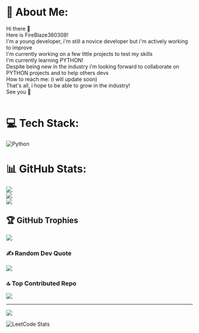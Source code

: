 # 💫 About Me:
Hi there 👋<br>Here is FireBlaze360308!<br>I'm a young developer, i'm still a novice developer but i'm actively working to improve<br>I'm currently working on a few little projects to test my skills<br>I'm currently learning PYTHON!<br>Despite being new in the industry i'm looking forward to collaborate on PYTHON projects and to help others devs<br>How to reach me: (i will update soon)<br>That's all, i hope to be able to grow in the industry!<br>See you 👋<br><br>


# 💻 Tech Stack:
![Python](https://img.shields.io/badge/python-3670A0?style=for-the-badge&logo=python&logoColor=ffdd54)
# 📊 GitHub Stats:
![](https://github-readme-stats.vercel.app/api?username=FireBlaze360308YT&theme=dark&hide_border=false&include_all_commits=true&count_private=true)<br/>
![](https://github-readme-streak-stats.herokuapp.com/?user=FireBlaze360308YT&theme=dark&hide_border=false)<br/>
![](https://github-readme-stats.vercel.app/api/top-langs/?username=FireBlaze360308YT&theme=dark&hide_border=false&include_all_commits=true&count_private=true&layout=compact)

## 🏆 GitHub Trophies
![](https://github-profile-trophy.vercel.app/?username=FireBlaze360308YT&theme=radical&no-frame=false&no-bg=true&margin-w=4)

### ✍️ Random Dev Quote
![](https://quotes-github-readme.vercel.app/api?type=horizontal&theme=radical)

### 🔝 Top Contributed Repo
![](https://github-contributor-stats.vercel.app/api?username=FireBlaze360308YT&limit=5&theme=dark&combine_all_yearly_contributions=true)

---
[![](https://visitcount.itsvg.in/api?id=FireBlaze360308YT&icon=0&color=0)](https://visitcount.itsvg.in)


![LeetCode Stats](https://leetcard.jacoblin.cool/Bh9QBcxZ1g?theme=dark&font=Dokdo&ext=heatmap)
